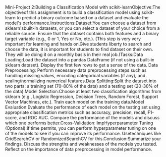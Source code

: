 Mini-Project 2:Building a Classification Model with scikit-learnObjective:The objectiveof this assignment is to build a classification model using scikit-learn to predict a binary outcome based on a dataset and evaluate the model's performance.Instructions:Dataset:You can choose a dataset from sklearn'sbuilt-in datasets, or you can select a dataset of your choice from a reliable source. Ensure that the dataset contains both features and a binary target variable (e.g., 0 or 1, Yes or No, etc.). (This step is very very important for learning and hands on.Give students liberty to search and choose the data, it is important for students to find dataset on their own. They will be doing it on a monthly basis in their real job.)Tasks:Data Loading:Load the dataset into a pandas DataFrame (if not using a built-in sklearn dataset). Display the first few rows to get a sense of the data.
Data Preprocessing: Perform necessary data preprocessing steps such as handling missing values, encoding categorical variables (if any), and scaling/normalizing numerical features.Data Splitting:Split the dataset into two parts: a training set (70-80% of the data) and a testing set (20-30% of the data).Model Selection:Choose at least two classification algorithms from sklearn (e.g., Logistic Regression, Decision Trees, Random Forest, Support Vector Machines, etc.). Train each model on the training data.Model Evaluation:Evaluate the performance of each model on the testing set using appropriate classification metrics such as accuracy, precision, recall, F1-score, and ROC AUC. Compare the performance of the models and discuss which one performs better.Cross-Validation: ImpHyperparameter Tuning (Optional):If time permits, you can perform hyperparameter tuning on one of the models to see if you can improve its performance. Usetechniques like GridSearchCV or RandomizedSearchCV for this.Conclusion:Summarize your findings. Discuss the strengths and weaknesses of the models you tested. Reflect on the importance of data preprocessing in model performance.
